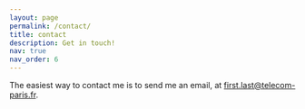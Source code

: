 ```yaml
---
layout: page
permalink: /contact/
title: contact
description: Get in touch!
nav: true
nav_order: 6
---
```


The easiest way to contact me is to send me an email, at first.last@telecom-paris.fr.
